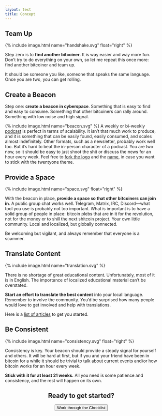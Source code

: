 ```yaml
---
layout: text 
title: Concept
---
```


## Team Up
{% include image.html name="handshake.svg" float="right" %}

Step zero is to **find another bitcoiner**. It is way easier and way more fun. Don’t
try to do everything on your own, so let me repeat this once more: find another
bitcoiner and team up. 

It should be someone you like, someone that speaks the same language. Once you
are two, you can get rolling.

## Create a Beacon

Step one: **create a beacon in cyberspace**. Something that is easy to find and easy
to consume. Something that other bitcoiners can rally around. Something with low
noise and high signal.

{% include image.html name="beacon.svg" %}
A weekly or bi-weekly [podcast] is perfect in terms of scalability. It isn’t that
much work to produce, and it is something that can be easily found, easily
consumed, and scales almost indefinitely. Other formats, such as a newsletter,
probably work well too. But it’s hard to beat the in-person character of a
podcast. You are two now, so it should be easy to just shoot the shit or discuss
the news for an hour every week. Feel free to [fork the logo][logo] and the [name], in
case you want to stick with the twentyone theme.

## Provide a Space
{% include image.html name="space.svg" float="right" %}

With the beacon in place, **provide a space so that other bitcoiners can join in**.
A public group chat works well. Telegram, Matrix, IRC, Discord—what tool you use
is probably not too important. What is important is to have a solid group of
people in place: bitcoin plebs that are in it for the revolution, not for the
money or to shill the next shitcoin project. Your own little community. Local
and localized, but globally connected.

Be welcoming but vigilant, and always remember that everyone is a scammer.

## Translate Content
{% include image.html name="translation.svg" %}

There is no shortage of great educational content. Unfortunately, most of it is
in English. The importance of localized educational material can’t be
overstated.

**Start an effort to translate the best content** into your local
language. Remember to involve the community. You’d be surprised how many people
would love to get involved and help with translations.

Here is a [list of articles][translations] to get you started.

## Be Consistent
{% include image.html name="consistency.svg" float="right" %}

Consistency is key. Your beacon should provide a steady signal for yourself and
others. It will be hard at first, but if you and your friend have been in
bitcoin for a while it should be trivial to talk about current events and/or how
bitcoin works for an hour every week.

**Stick with it for at least 21 weeks.** All you need is some patience and
consistency, and the rest will happen on its own.

<center>
    <h2>Ready to get started?</h2>
    <a href="/checklist">
        <button type="button" class="btn btn-primary btn-large btn-custom">Work through the Checklist</button>
    </a>
</center>

[podcast]: /podcast
[logo]: /logo
[name]: /fork#the-name
[translations]: /translations